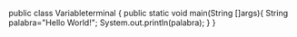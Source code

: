 public class Variableterminal {
	public static void main(String []args){
   String palabra="Hello World!";
	System.out.println(palabra);
	}
}
